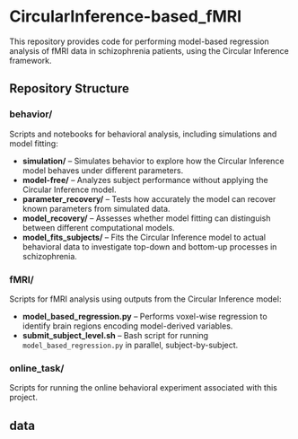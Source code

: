 # CircularInference-based_fMRI

This repository provides code for performing model-based regression analysis of fMRI data in schizophrenia patients, using the Circular Inference framework.

## Repository Structure

### behavior/

Scripts and notebooks for behavioral analysis, including simulations and model fitting:

- **simulation/** – Simulates behavior to explore how the Circular Inference model behaves under different parameters.  
- **model-free/** – Analyzes subject performance without applying the Circular Inference model.  
- **parameter_recovery/** – Tests how accurately the model can recover known parameters from simulated data.  
- **model_recovery/** – Assesses whether model fitting can distinguish between different computational models.  
- **model_fits_subjects/** – Fits the Circular Inference model to actual behavioral data to investigate top-down and bottom-up processes in schizophrenia.

### fMRI/

Scripts for fMRI analysis using outputs from the Circular Inference model:

- **model_based_regression.py** – Performs voxel-wise regression to identify brain regions encoding model-derived variables.  
- **submit_subject_level.sh** – Bash script for running `model_based_regression.py` in parallel, subject-by-subject.

### online_task/

Scripts for running the online behavioral experiment associated with this project.



data
--------------------------------------

